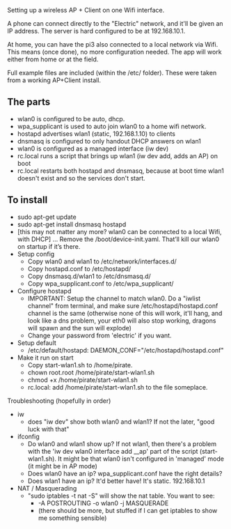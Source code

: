 Setting up a wireless AP + Client on one Wifi interface.

A phone can connect directly to the "Electric" network, and it'll be given an IP address. The server is hard configured to be at 192.168.10.1.

At home, you can have the pi3 also connected to a local network via Wifi.
This means (once done), no more configuration needed. The app will work either from home
or at the field.

Full example files are included (within the /etc/ folder).
These were taken from a working AP+Client install.

The parts
--
- wlan0 is configured to be auto, dhcp. 
- wpa_supplicant is used to auto join wlan0 to a home wifi network. 
- hostapd advertises wlan1 (static, 192.168.1.10) to clients
- dnsmasq is configured to only handout DHCP answers on wlan1
- wlan0 is configured as a managed interface (iw dev)
- rc.local runs a script that brings up wlan1 (iw dev add, adds an AP) on boot
- rc.local restarts both hostapd and dnsmasq, because at boot time wlan1 doesn't exist and so the services don't start.


To install
---

- sudo apt-get update
- sudo apt-get install dnsmasq hostapd
- [this may not matter any more?  wlan0 can be connected to a local Wifi, with DHCP] ... Remove the /boot/device-init.yaml. That’ll kill our wlan0 on startup if it’s there.
- Setup config
  - Copy wlan0 and wlan1 to /etc/network/interfaces.d/
  - Copy hostapd.conf to /etc/hostapd/
  - Copy dnsmasq.d/wlan1 to /etc/dnsmasq.d/
  - Copy wpa_supplicant.conf to /etc/wpa_supplicant/
- Configure hostapd
  - IMPORTANT: Setup the channel to match wlan0. Do a "iwlist channel" from terminal, and make sure /etc/hostapd/hostapd.conf channel is the same (otherwise none of this will work, it'll hang, and look like a dns problem, your eth0 will also stop working, dragons will spawn and the sun will explode)
  - Change your password from 'electric' if you want.
- Setup default
  - /etc/default/hostapd: DAEMON_CONF="/etc/hostapd/hostapd.conf"
- Make it run on start
  - Copy start-wlan1.sh to /home/pirate. 
  - chown root.root /home/pirate/start-wlan1.sh
  - chmod +x /home/pirate/start-wlan1.sh
  - rc.local: add /home/pirate/start-wlan1.sh to the file someplace.
  

Troubleshooting (hopefully in order)
- iw
  - does "iw dev" show both wlan0 and wlan1? If not the later, "good luck with that"
- ifconfig
  - Do wlan0 and wlan1 show up?  If not wlan1, then there's a problem with the 'iw dev wlan0 interface add __ap' part of the script (start-wlan1.sh). It might be that wlan0 isn't configured in 'managed' mode (it might be in AP mode)
  - Does wlan0 have an ip? wpa_supplicant.conf have the right details?
  - Does wlan1 have an ip? It'd better have! It's static. 192.168.10.1
- NAT / Masquerading
  - "sudo iptables -t nat -S" will show the nat table. You want to see:
    - -A POSTROUTING -o wlan0 -j MASQUERADE
    - (there should be more, but stuffed if I can get iptables to show me something sensible)



